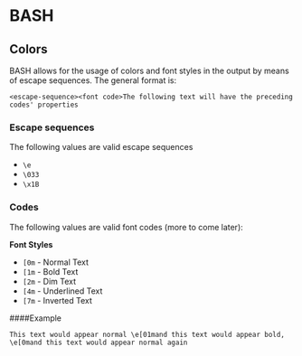 # BASH

## Colors
BASH allows for the usage of colors and font styles in the output by means of escape sequences.  The general format is:
```
<escape-sequence><font code>The following text will have the preceding codes' properties
```
### Escape sequences
The following values are valid escape sequences

- ```\e``` 
- ```\033``` 
- ```\x1B``` 


### Codes
The following values are valid font codes (more to come later):

**Font Styles**
- ```[0m``` - Normal Text
- ```[1m``` - Bold Text
- ```[2m``` - Dim Text
- ```[4m``` - Underlined Text
- ```[7m``` - Inverted Text

####Example
```
This text would appear normal \e[01mand this text would appear bold, \e[0mand this text would appear normal again
```
